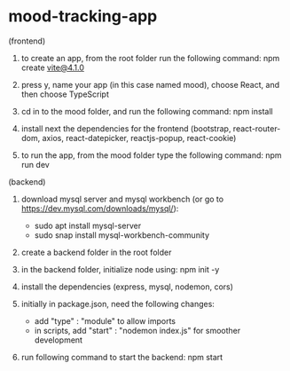 # mood-tracking-app

(frontend)

1. to create an app, from the root folder run the following command:
   npm create vite@4.1.0

2. press y, name your app (in this case named mood), choose React, and then choose TypeScript

3. cd in to the mood folder, and run the following command:
   npm install

4. install next the dependencies for the frontend (bootstrap, react-router-dom, axios, react-datepicker, reactjs-popup, react-cookie)

5. to run the app, from the mood folder type the following command:
   npm run dev

(backend)

1. download mysql server and mysql workbench (or go to https://dev.mysql.com/downloads/mysql/):

   - sudo apt install mysql-server
   - sudo snap install mysql-workbench-community

2. create a backend folder in the root folder

3. in the backend folder, initialize node using:
   npm init -y

4. install the dependencies (express, mysql, nodemon, cors)

5. initially in package.json, need the following changes:

   - add "type" : "module" to allow imports
   - in scripts, add "start" : "nodemon index.js" for smoother development

6. run following command to start the backend:
   npm start
